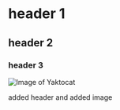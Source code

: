 # header 1
## header 2
### header 3

![Image of Yaktocat](https://octodex.github.com/images/yaktocat.png)











added header and 
added image
